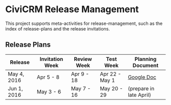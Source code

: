 # CiviCRM Release Management

This project supports meta-activities for release-management, such as the
index of release-plans and the release invitations.

## Release Plans

| Release       | Invitation Week | Review Week    | Test Week      | Planning Document |
| ------------- | --------------- | -------------- |----------------|-------------------|
| May 4, 2016   | Apr 5 - 8       | Apr 9 - 18     | Apr 22 - May 1 | [Google Doc](https://docs.google.com/spreadsheets/d/14j8YgFTeMneuLI7iKOBhZYu1i1oksvKLG47W7hYUwU0/edit?usp=sharing)
| Jun 1, 2016   | May 3 - 6       | May 7 - 16     | May 20 - 29    | (prepare in late April)
